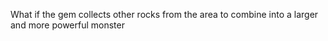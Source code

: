 What if the gem collects other rocks from the area to combine into a larger and more powerful monster